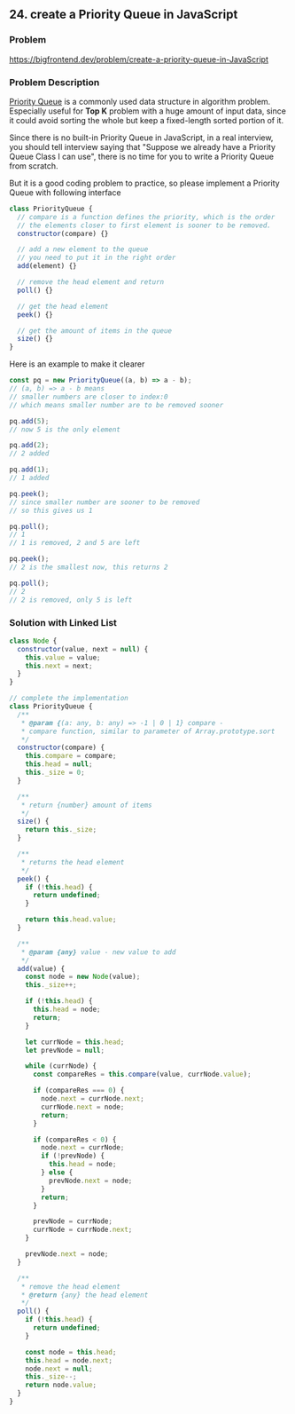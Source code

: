 ## 24. create a Priority Queue in JavaScript

### Problem

https://bigfrontend.dev/problem/create-a-priority-queue-in-JavaScript

### Problem Description

[Priority Queue](https://storm.cis.fordham.edu/~yli/documents/CISC2200Spring15/Graph.pdf) is a commonly used data structure in algorithm problem. Especially useful for **Top K** problem with a huge amount of input data, since it could avoid sorting the whole but keep a fixed-length sorted portion of it.

Since there is no built-in Priority Queue in JavaScript, in a real interview, you should tell interview saying that "Suppose we already have a Priority Queue Class I can use", there is no time for you to write a Priority Queue from scratch.

But it is a good coding problem to practice, so please implement a Priority Queue with following interface

```js
class PriorityQueue {
  // compare is a function defines the priority, which is the order
  // the elements closer to first element is sooner to be removed.
  constructor(compare) {}

  // add a new element to the queue
  // you need to put it in the right order
  add(element) {}

  // remove the head element and return
  poll() {}

  // get the head element
  peek() {}

  // get the amount of items in the queue
  size() {}
}
```

Here is an example to make it clearer

```js
const pq = new PriorityQueue((a, b) => a - b);
// (a, b) => a - b means
// smaller numbers are closer to index:0
// which means smaller number are to be removed sooner

pq.add(5);
// now 5 is the only element

pq.add(2);
// 2 added

pq.add(1);
// 1 added

pq.peek();
// since smaller number are sooner to be removed
// so this gives us 1

pq.poll();
// 1
// 1 is removed, 2 and 5 are left

pq.peek();
// 2 is the smallest now, this returns 2

pq.poll();
// 2
// 2 is removed, only 5 is left
```

### Solution with Linked List

```js
class Node {
  constructor(value, next = null) {
    this.value = value;
    this.next = next;
  }
}

// complete the implementation
class PriorityQueue {
  /**
   * @param {(a: any, b: any) => -1 | 0 | 1} compare -
   * compare function, similar to parameter of Array.prototype.sort
   */
  constructor(compare) {
    this.compare = compare;
    this.head = null;
    this._size = 0;
  }

  /**
   * return {number} amount of items
   */
  size() {
    return this._size;
  }

  /**
   * returns the head element
   */
  peek() {
    if (!this.head) {
      return undefined;
    }

    return this.head.value;
  }

  /**
   * @param {any} value - new value to add
   */
  add(value) {
    const node = new Node(value);
    this._size++;

    if (!this.head) {
      this.head = node;
      return;
    }

    let currNode = this.head;
    let prevNode = null;

    while (currNode) {
      const compareRes = this.compare(value, currNode.value);

      if (compareRes === 0) {
        node.next = currNode.next;
        currNode.next = node;
        return;
      }

      if (compareRes < 0) {
        node.next = currNode;
        if (!prevNode) {
          this.head = node;
        } else {
          prevNode.next = node;
        }
        return;
      }

      prevNode = currNode;
      currNode = currNode.next;
    }

    prevNode.next = node;
  }

  /**
   * remove the head element
   * @return {any} the head element
   */
  poll() {
    if (!this.head) {
      return undefined;
    }

    const node = this.head;
    this.head = node.next;
    node.next = null;
    this._size--;
    return node.value;
  }
}
```
